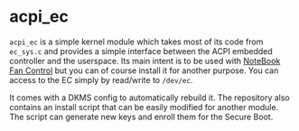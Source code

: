# acpi_ec

`acpi_ec` is a simple kernel module which takes most of its code from `ec_sys.c` and provides a simple interface between the ACPI embedded controller and the userspace. Its main intent is to be used with [NoteBook Fan Control](https://github.com/hirschmann/nbfc) but you can of course install it for another purpose. You can access to the EC simply by read/write to `/dev/ec`.

It comes with a DKMS config to automatically rebuild it.
The repository also contains an install script that can be easily modified for another module. The script can generate new keys and enroll them for the Secure Boot.
